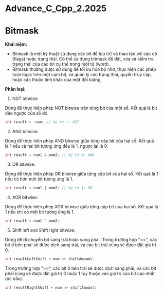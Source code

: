 # Advance_C_Cpp_2.2025

# Bitmask

**Khái niệm:**

- Bitmask là một kỹ thuật sử dụng các bit để lưu trữ và thao tác với các cờ (flags) hoặc trạng thái. Có thể sử dụng bitmask để đặt, xóa và kiểm tra trạng thái của các bit cụ thể trong một từ (word).
- Bitmask thường được sử dụng để tối ưu hóa bộ nhớ, thực hiện các phép toán logic trên một cụm bit, và quản lý các trạng thái, quyền truy cập, hoặc các thuộc tính khác của một đối tượng.

**Phân loại:**

1. NOT bitwise:

Dùng để thực hiện phép NOT bitwise trên từng bit của một số. Kết quả là bit đảo ngược của số đó.

```C
int result = ~num; // ký tự ~: NOT
```

2. AND bitwise:

Dùng để thực hiện phép AND bitwise giữa từng cặp bit của hai số. Kết quả là 1 nếu cả hai bit tương ứng đều là 1, ngược lại là 0.

```C
int result = num1 & num2; // ký tự &: AND
```

3. OR bitwise:

Dùng để thực hiện phép OR bitwise giữa từng cặp bit của hai số. Kết quả là 1 nếu có hơn một bit tương ứng là 1.

```C
int result = num1 | num2; // ký tự |: OR
```

4. XOR bitwise:

Dùng để thực hiện phép XOR bitwise giữa từng cặp bit của hai số. Kết quả là 1 nếu chỉ có một bit tương ứng là 1.

```C
int result = num1 ^ num2;
```

5. Shift left and Shift right bitwise:

Dùng để di chuyển bit sang trái hoặc sang phải.
Trong trường hợp "<<", các bit ở bên phải sẽ được dịch sang trái, và các bit trái cùng sẽ được đặt giá trị 0.

```C
int resultLeftShift = num << shiftAmount;
```

Trong trường hợp ">>", các bit ở bên trái sẽ được dịch sang phải, và các bit phải cùng sẽ được đặt giá trị 0 hoặc 1 tùy thuộc vào giá trị của bit cao nhất (bit dấu).

```C
int resultRightShift = num >> shiftAmount;
```


